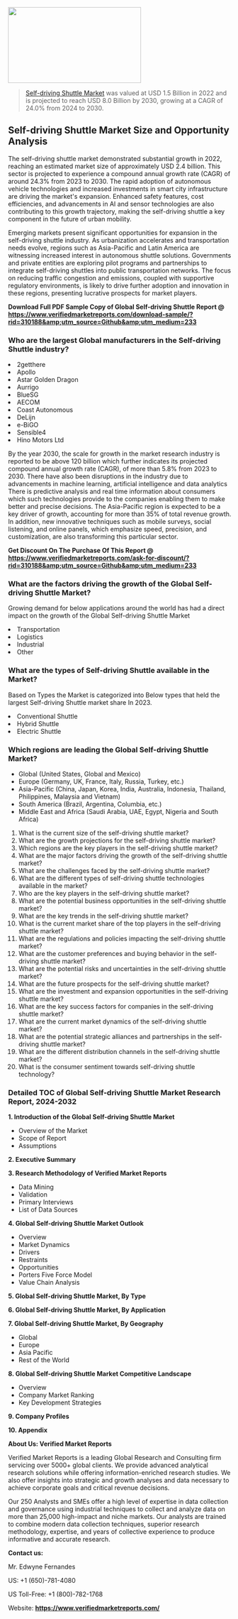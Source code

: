
<img src="https://ffe5etoiles.com/wp-content/uploads/2024/12/MST1-300x171.png" alt="" width="300" height="171" class="alignnone size-medium wp-image-20088" /><blockquote><p><p><a href="https://www.verifiedmarketreports.com/download-sample/?rid=310188&utm_source=Github&utm_medium=233" target="_blank">Self-driving Shuttle Market</a> was valued at USD 1.5 Billion in 2022 and is projected to reach USD 8.0 Billion by 2030, growing at a CAGR of 24.0% from 2024 to 2030.</p></blockquote><p><h2>Self-driving Shuttle Market Size and Opportunity Analysis</h2> <p>The self-driving shuttle market demonstrated substantial growth in 2022, reaching an estimated market size of approximately USD 2.4 billion. This sector is projected to experience a compound annual growth rate (CAGR) of around 24.3% from 2023 to 2030. The rapid adoption of autonomous vehicle technologies and increased investments in smart city infrastructure are driving the market's expansion. Enhanced safety features, cost efficiencies, and advancements in AI and sensor technologies are also contributing to this growth trajectory, making the self-driving shuttle a key component in the future of urban mobility.</p> <p>Emerging markets present significant opportunities for expansion in the self-driving shuttle industry. As urbanization accelerates and transportation needs evolve, regions such as Asia-Pacific and Latin America are witnessing increased interest in autonomous shuttle solutions. Governments and private entities are exploring pilot programs and partnerships to integrate self-driving shuttles into public transportation networks. The focus on reducing traffic congestion and emissions, coupled with supportive regulatory environments, is likely to drive further adoption and innovation in these regions, presenting lucrative prospects for market players.</p> </p><p class=""><strong>Download Full PDF Sample Copy of Global Self-driving Shuttle Report @ <a href="https://www.verifiedmarketreports.com/download-sample/?rid=310188&amp;utm_source=Github&amp;utm_medium=233" target="_blank">https://www.verifiedmarketreports.com/download-sample/?rid=310188&amp;utm_source=Github&amp;utm_medium=233</a></strong></p><h3 id="" class="">Who are the largest Global manufacturers in the Self-driving Shuttle industry?</h3><p><li>2getthere</li><li> Apollo</li><li> Astar Golden Dragon</li><li> Aurrigo</li><li> BlueSG</li><li> AECOM</li><li> Coast Autonomous</li><li> DeLijn</li><li> e-BiGO</li><li> Sensible4</li><li> Hino Motors Ltd</li></p><div class=""><div class="" dir="" data-message-author-role="" data-message-id="" data-message-model-slug=""><div class=""><div class=""><div class=""><div class="" dir="" data-message-author-role="" data-message-id="" data-message-model-slug=""><div class=""><div class=""><p>By the year 2030, the scale for growth in the market research industry is reported to be above 120 billion which further indicates its projected compound annual growth rate (CAGR), of more than 5.8% from 2023 to 2030. There have also been disruptions in the industry due to advancements in machine learning, artificial intelligence and data analytics There is predictive analysis and real time information about consumers which such technologies provide to the companies enabling them to make better and precise decisions. The Asia-Pacific region is expected to be a key driver of growth, accounting for more than 35% of total revenue growth. In addition, new innovative techniques such as mobile surveys, social listening, and online panels, which emphasize speed, precision, and customization, are also transforming this particular sector.</p><p><strong>Get Discount On The Purchase Of This Report @&nbsp; <a href="https://www.verifiedmarketreports.com/ask-for-discount/?rid=310188&amp;utm_source=Github&amp;utm_medium=233" target="_blank">https://www.verifiedmarketreports.com/ask-for-discount/?rid=310188&amp;utm_source=Github&amp;utm_medium=233</a></strong></p></div></div></div></div></div></div></div></div><h3 id="" class="">What are the factors driving the growth of the Global Self-driving Shuttle Market?</h3><p id="" class="">Growing demand for below applications around the world has had a direct impact on the growth of the Global Self-driving Shuttle Market</p><p id="" class=""><li>Transportation</li><li> Logistics</li><li> Industrial</li><li> Other</li></p><h3 id="" class="">What are the types of Self-driving Shuttle available in the Market?</h3><p id="" class="">Based on Types the Market is categorized into Below types that held the largest Self-driving Shuttle market share In 2023.</p><p id="" class=""><li>Conventional Shuttle</li><li> Hybrid Shuttle</li><li> Electric Shuttle</li></p><h3 id="" class="">Which regions are leading the Global Self-driving Shuttle Market?</h3><ul><li>Global (United States, Global and Mexico)</li><li>Europe (Germany, UK, France, Italy, Russia, Turkey, etc.)</li><li>Asia-Pacific (China, Japan, Korea, India, Australia, Indonesia, Thailand, Philippines, Malaysia and Vietnam)</li><li>South America (Brazil, Argentina, Columbia, etc.)</li><li>Middle East and Africa (Saudi Arabia, UAE, Egypt, Nigeria and South Africa)</li></ul><p><ol> <li>What is the current size of the self-driving shuttle market?</li> <li>What are the growth projections for the self-driving shuttle market?</li> <li>Which regions are the key players in the self-driving shuttle market?</li> <li>What are the major factors driving the growth of the self-driving shuttle market?</li> <li>What are the challenges faced by the self-driving shuttle market?</li> <li>What are the different types of self-driving shuttle technologies available in the market?</li> <li>Who are the key players in the self-driving shuttle market?</li> <li>What are the potential business opportunities in the self-driving shuttle market?</li> <li>What are the key trends in the self-driving shuttle market?</li> <li>What is the current market share of the top players in the self-driving shuttle market?</li> <li>What are the regulations and policies impacting the self-driving shuttle market?</li> <li>What are the customer preferences and buying behavior in the self-driving shuttle market?</li> <li>What are the potential risks and uncertainties in the self-driving shuttle market?</li> <li>What are the future prospects for the self-driving shuttle market?</li> <li>What are the investment and expansion opportunities in the self-driving shuttle market?</li> <li>What are the key success factors for companies in the self-driving shuttle market?</li> <li>What are the current market dynamics of the self-driving shuttle market?</li> <li>What are the potential strategic alliances and partnerships in the self-driving shuttle market?</li> <li>What are the different distribution channels in the self-driving shuttle market?</li> <li>What is the consumer sentiment towards self-driving shuttle technology?</li></ol></p><h3 id="" class="">Detailed TOC of Global Self-driving Shuttle Market Research Report, 2024-2032</h3><p id="" class=""><strong>1. Introduction of the Global Self-driving Shuttle Market</strong></p><ul><li>Overview of the Market</li><li>Scope of Report</li><li>Assumptions</li></ul><p id="" class=""><strong>2. Executive Summary</strong></p><p id="" class=""><strong>3. Research Methodology of&nbsp;Verified Market Reports</strong></p><ul><li>Data Mining</li><li>Validation</li><li>Primary Interviews</li><li>List of Data Sources</li></ul><p id="" class=""><strong>4. Global Self-driving Shuttle Market Outlook</strong></p><ul><li>Overview</li><li>Market Dynamics</li><li>Drivers</li><li>Restraints</li><li>Opportunities</li><li>Porters Five Force Model</li><li>Value Chain Analysis</li></ul><p id="" class=""><strong>5. Global Self-driving Shuttle Market, By&nbsp;Type</strong></p><p id="" class=""><strong>6. Global Self-driving Shuttle Market, By Application</strong></p><p id="" class=""><strong>7. Global Self-driving Shuttle Market, By Geography</strong></p><ul><li>Global</li><li>Europe</li><li>Asia Pacific</li><li>Rest of the World</li></ul><p id="" class=""><strong>8. Global Self-driving Shuttle Market Competitive Landscape</strong></p><ul><li>Overview</li><li>Company Market Ranking</li><li>Key Development Strategies</li></ul><p id="" class=""><strong>9. Company Profiles</strong></p><p id="" class=""><strong>10. Appendix</strong></p><p id="" class=""><strong>About Us: Verified Market Reports</strong></p><p id="" class="">Verified Market Reports is a leading Global Research and Consulting firm servicing over 5000+ global clients. We provide advanced analytical research solutions while offering information-enriched research studies. We also offer insights into strategic and growth analyses and data necessary to achieve corporate goals and critical revenue decisions.</p><p id="" class="">Our 250 Analysts and SMEs offer a high level of expertise in data collection and governance using industrial techniques to collect and analyze data on more than 25,000 high-impact and niche markets. Our analysts are trained to combine modern data collection techniques, superior research methodology, expertise, and years of collective experience to produce informative and accurate research.</p><p id="" class=""><strong>Contact us:</strong></p><p id="" class="">Mr. Edwyne Fernandes</p><p id="" class="">US: +1 (650)-781-4080</p><p id="" class="">US Toll-Free: +1 (800)-782-1768</p><p id="" class="">Website: <a target="" data-test-app-aware-link=""><strong>https://www.verifiedmarketreports.com/</strong></a></p>
